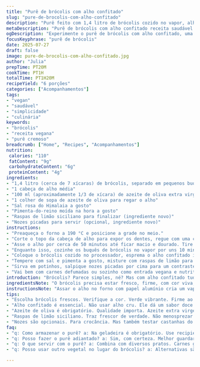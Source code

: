```yaml
---
title: "Purê de brócolis com alho confitado"
slug: "pure-de-brocolis-com-alho-confitado"
description: "Purê feito com 1,4 litro de brócolis cozido no vapor, alho confitado assado no forno por 50 minutos, azeite de oliva, sal e pimenta. Receita vegana, sem lactose, sem glúten, sem ovos e sem nozes. A combinação do alho doce com o brócolis cria uma textura cremosa e sabor marcante. Serve 6 porções, ideal para entradas ou acompanhamentos de pratos robustos como carnes de caça."
metaDescription: "Purê de brócolis com alho confitado receita saudável e saborosa. Ideal para acompanhar pratos robustos ou como entrada vegana."
ogDescription: "Experimente o purê de brócolis com alho confitado, uma combinação deliciosa e nutritiva. Simples e perfeito para entradas ou acompanhamentos."
focusKeyphrase: "purê de brócolis"
date: 2025-07-27
draft: false
image: pure-de-brocolis-com-alho-confitado.jpg
author: "Julia"
prepTime: PT20M
cookTime: PT1H
totalTime: PT1H20M
recipeYield: "6 porções"
categories: ["Acompanhamentos"]
tags:
- "vegan"
- "saudável"
- "simplicidade"
- "culinária"
keywords:
- "brócolis"
- "receita vegana"
- "purê cremoso"
breadcrumb: ["Home", "Recipes", "Acompanhamentos"]
nutrition: 
 calories: "110"
 fatContent: "9g"
 carbohydrateContent: "6g"
 proteinContent: "4g"
ingredients:
- "1,4 litro (cerca de 7 xícaras) de brócolis, separado em pequenos buquês"
- "1 cabeça de alho média"
- "100 ml (aproximadamente 1/3 de xícara) de azeite de oliva extra virgem"
- "1 colher de sopa de azeite de oliva para regar o alho"
- "Sal rosa do Himalaia a gosto"
- "Pimenta-do-reino moída na hora a gosto"
- "Raspas de limão siciliano para finalizar (ingrediente novo)"
- "Nozes picadas para servir (opcional, ingrediente novo)"
instructions:
- "Preaqueça o forno a 190 °C e posicione a grade no meio."
- "Corte o topo da cabeça de alho para expor os dentes, regue com uma colher de azeite e enrole firmemente em papel alumínio."
- "Asse o alho por cerca de 50 minutos até ficar macio e dourado. Tire do forno e deixe esfriar."
- "Enquanto isso, cozinhe os buquês de brócolis no vapor por uns 10 minutos até amolecer, sem deixar desmanchar."
- "Coloque o brócolis cozido no processador, esprema o alho confitado inteiro, despeje 100 ml de azeite e processe até ficar homogêneo, quase cremoso."
- "Tempere com sal e pimenta a gosto, misture com raspas de limão para um toque fresco e vibrante."
- "Sirva em potinhos, salpique nozes picadas por cima para um contraste crocante opcional."
- "Vai bem com carnes defumadas ou sozinho como entrada vegana e nutritiva."
introduction: "Brócolis? Parece simples, né? Mas com alho confitado tudo muda. Na cozinha, o alho vira doce, derrete no sabor. Não é só misturar, tem técnica. Primeiro o alho no forno, lentamente, quase se transformando. Depois o brócolis no vapor, preservando cor, sabor e nutrientes. Joga tudo no processador com azeite. Vai virar um purê que engana qualquer um. Alho e brócolis juntos, uma dupla que carrega história, saúde e aquele cheiro que a casa inteira reconhece. Finalizar com raspas de limão? Quebre o óbvio, dá frescor e surpreende. Nozes? Crocância e um toque brasileiro que casa bem. Serve como entrada, mas também lança desafio: repetir."
ingredientsNote: "O brócolis precisa estar fresco, firme, com cor viva, para o purê ficar vibrante. Cozinhar no vapor evita que perca as vitaminas e a cor verde viva. O alho confitado é diferente do alho cru ou refogado: ele perde a pungência, fica doce, quase caramelizado, crucial para equilibrar o amargor do brócolis. Use azeite de boa qualidade, extra virgem, para textura e sabor. O sal rosa do Himalaia tem minerais que valorizam o prato, sem exageros. As raspas de limão siciliano são o 'algo a mais', trazendo luz à receita. As nozes, opcionais, dão textura e personalidade, especialmente para quem gosta de misturar sabores e crocância, comum na cozinha brasileira contemporânea."
instructionsNote: "Assar o alho no forno com papel alumínio cria um vapor interno, cozinhando por dentro sem queimar. O tempo é uma estimativa — fique de olho, sempre depende do forno. O brócolis não deve ser cozido demais para não perder cor e textura. No vapor é rápido e eficaz. O processador tem que criar uma mistura homogênea, mas cuidado para não bater demais e virar pasta líquida. Aos poucos, regue o azeite para atingir cremosidade correta. Tempere ao final. Misturar raspas de limão cria um contraste inesperado, trazendo acidez e frescor. Chorume de limão também poderia, mas raspas são mais delicadas. Finalizar com as nozes é um toque rústico, opcional, que pode ser trocado por castanhas do Brasil para regionalizar ainda mais."
tips:
- "Escolha brócolis frescos. Verifique a cor. Verde vibrante. Firme ao toque. Evitar brócolis murchos. Não esqueça. A textura no purê precisa ser perfeita."
- "Alho confitado é essencial. Não usar alho cru. Ele dá um sabor doce. Cuidado no processo. Papel alumínio ajuda no vapor. O calor é seu aliado."
- "Azeite de oliva é obrigatório. Qualidade importa. Azeite extra virgem. Melhora o sabor. Textura cremosa ideal. Regar aos poucos no processador. Cuidado para não passar do ponto."
- "Raspas de limão siciliano. Traz frescor de verdade. Não menosprezar. Um toque especial. Contrapõe o amargor do brócolis. Lembre-se, simples ajuda."
- "Nozes são opcionais. Para crocância. Mas também testar castanhas do Brasil. Misturas locais são interessantes. Feliz mistura. Sempre pense nos textos que criam texturas no prato."
faq:
- "q: Como armazenar o purê? a: Na geladeira é obrigatório. Use recipiente hermético. Dura até três dias. Pode congelar também. Mas consuma rápido. Sabor muda."
- "q: Posso fazer o purê adiantado? a: Sim, com certeza. Melhor guardar na geladeira. Recuperar o sabor é fácil. Apenas aqueça no fogão. Um toque de azeite."
- "q: O que servir com o purê? a: Combina com diversos pratos. Carnes grelhadas ou defumadas. Vegetais assados também. Misturas sempre são válidas. Canja de galinha combina bem."
- "q: Posso usar outro vegetal no lugar do brócolis? a: Alternativas são sempre boas. Couve-flor é excelente substituta. Textura parecida. Outros legumes, mas atenção aos sabores."

---
```

